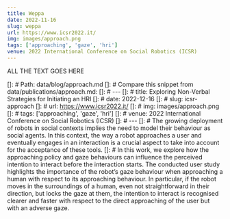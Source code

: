 ```yaml
---
title: Weppa
date: 2022-11-16
slug: weppa
url: https://www.icsr2022.it/
img: images/approach.png
tags: ['approaching', 'gaze', 'hri']
venue: 2022 International Conference on Social Robotics (ICSR)
---
```

ALL THE TEXT GOES HERE

[]: # Path: data/blog/approach.md
[]: # Compare this snippet from data/publications/approach.md:
[]: # ---
[]: # title: Exploring Non-Verbal Strategies for Initiating an HRI
[]: # date: 2022-12-16
[]: # slug: icsr-approach
[]: # url: https://www.icsr2022.it/
[]: # img: images/approach.png
[]: # tags: ['approaching', 'gaze', 'hri']
[]: # venue: 2022 International Conference on Social Robotics (ICSR)
[]: # ---
[]: # The growing deployment of robots in social contexts implies the need to model their behaviour as social agents. In this context, the way a robot approaches a user and eventually engages in an interaction is a crucial aspect to take into account for the acceptance of these tools.
[]: # In this work, we explore how the approaching policy and gaze behaviours can influence the perceived intention to interact before the interaction starts. The conducted user study highlights the importance of the robot’s gaze behaviour when approaching a human with respect to its approaching behaviour. In particular, if the robot moves in the surroundings of a human, even not straightforward in their direction, but locks the gaze at them, the intention to interact is recognised clearer and faster with respect to the direct approaching of the user but with an adverse gaze.